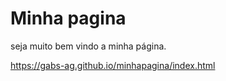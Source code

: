 # Minha pagina

seja muito bem vindo a minha página.

 https://gabs-ag.github.io/minhapagina/index.html

